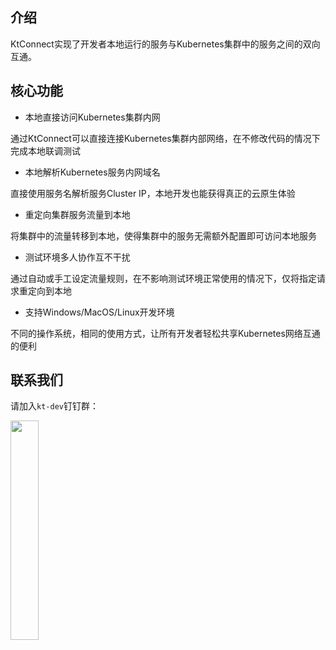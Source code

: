 介绍
---

KtConnect实现了开发者本地运行的服务与Kubernetes集群中的服务之间的双向互通。

## 核心功能

* 本地直接访问Kubernetes集群内网

通过KtConnect可以直接连接Kubernetes集群内部网络，在不修改代码的情况下完成本地联调测试

* 本地解析Kubernetes服务内网域名

直接使用服务名解析服务Cluster IP，本地开发也能获得真正的云原生体验

* 重定向集群服务流量到本地

将集群中的流量转移到本地，使得集群中的服务无需额外配置即可访问本地服务

* 测试环境多人协作互不干扰

通过自动或手工设定流量规则，在不影响测试环境正常使用的情况下，仅将指定请求重定向到本地

* 支持Windows/MacOS/Linux开发环境

不同的操作系统，相同的使用方式，让所有开发者轻松共享Kubernetes网络互通的便利

## 联系我们

请加入`kt-dev`钉钉群：

<img src="https://img.alicdn.com/imgextra/i4/O1CN01sTW3D61NzAFgUCNqz_!!6000000001640-0-tps-573-657.jpg" width="30%"></img>
